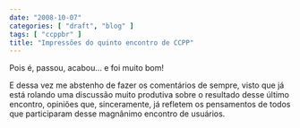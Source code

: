 ```yaml
---
date: "2008-10-07"
categories: [ "draft", "blog" ]
tags: [ "ccppbr" ]
title: "Impressões do quinto encontro de CCPP"
---
```

Pois é, passou, acabou... e foi muito bom!

E dessa vez me abstenho de fazer os comentários de sempre, visto que já está rolando uma discussão muito produtiva sobre o resultado desse último encontro, opiniões que, sinceramente, já refletem os pensamentos de todos que participaram desse magnânimo encontro de usuários.

